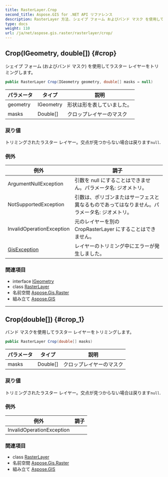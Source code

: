 ```yaml
---
title: RasterLayer.Crop
second_title: Aspose.GIS for .NET API リファレンス
description: RasterLayer 方法. シェイプ フォーム およびバンド マスク を使用してラスター レイヤーをトリミングします
type: docs
weight: 110
url: /ja/net/aspose.gis.raster/rasterlayer/crop/
---
```

## Crop(IGeometry, double[]) {#crop}

シェイプ フォーム (およびバンド マスク) を使用してラスター レイヤーをトリミングします。

```csharp
public RasterLayer Crop(IGeometry geometry, double[] masks = null)
```

| パラメータ | タイプ | 説明 |
| --- | --- | --- |
| geometry | IGeometry | 形状は形を表していました。 |
| masks | Double[] | クロップレイヤーのマスク |

### 戻り値

トリミングされたラスター レイヤー。交点が見つからない場合は戻ります`null`.

### 例外

| 例外 | 調子 |
| --- | --- |
| ArgumentNullException | 引数を null にすることはできません。パラメータ名: ジオメトリ。 |
| NotSupportedException | 引数は、ポリゴンまたはサーフェスと異なるものであってはなりません。パラメータ名: ジオメトリ。 |
| InvalidOperationException | 元のレイヤーを別の CropRasterLayer にすることはできません。 |
| [GisException](../../../aspose.gis/gisexception/) | レイヤーのトリミング中にエラーが発生しました。 |

### 関連項目

* interface [IGeometry](../../../aspose.gis.geometries/igeometry/)
* class [RasterLayer](../)
* 名前空間 [Aspose.Gis.Raster](../../rasterlayer/)
* 組み立て [Aspose.GIS](../../../)

---

## Crop(double[]) {#crop_1}

バンド マスクを使用してラスター レイヤーをトリミングします。

```csharp
public RasterLayer Crop(double[] masks)
```

| パラメータ | タイプ | 説明 |
| --- | --- | --- |
| masks | Double[] | クロップレイヤーのマスク |

### 戻り値

トリミングされたラスター レイヤー。交点が見つからない場合は戻ります`null`.

### 例外

| 例外 | 調子 |
| --- | --- |
| InvalidOperationException |  |

### 関連項目

* class [RasterLayer](../)
* 名前空間 [Aspose.Gis.Raster](../../rasterlayer/)
* 組み立て [Aspose.GIS](../../../)


